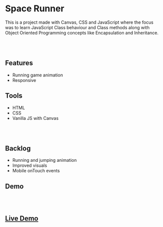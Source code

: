 
<h1>Space Runner</h1>

<p>This is a project made with Canvas, CSS and JavaScript where the focus was to learn JavaScript Class behaviour and Class methods along with Object Oriented Programming concepts like Encapsulation and Inheritance. </p>

<br></br>

<h2>Features</h2>
<ul>
  <li>Running game animation</li>
  <li>Responsive</li>
  </ul>
  <h2>Tools</h2>
  <ul>
  <li>HTML</li>
  <li>CSS</li>
  <li>Vanilla JS with Canvas</li>
  </ul>
    <br></br>
    
  <h2>Backlog</h2>
  <ul>
   <li>Running and jumping animation</li>
   <li>Improved visuals</li>
   <li>Mobile onTouch events</li>
  </ul>

<h2>Demo<h2>
 <br></br>
<a href="https://spacerunner-thegame.netlify.app/">Live Demo </a>
